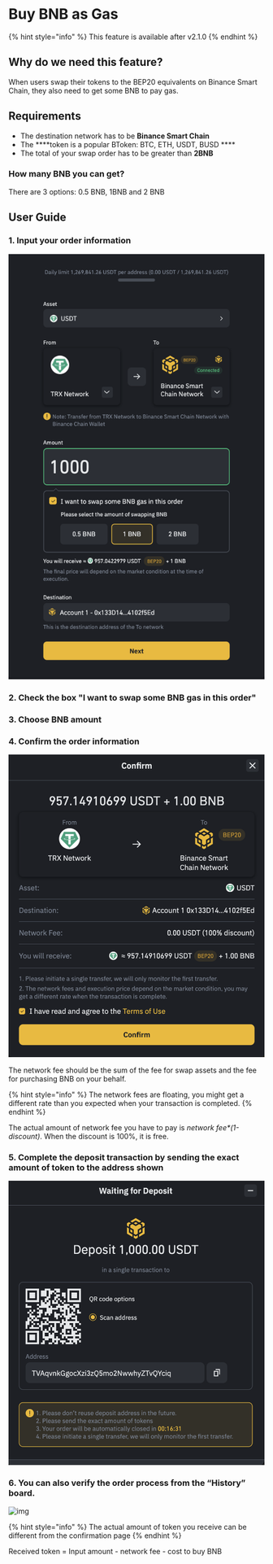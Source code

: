 # Buy BNB as Gas

{% hint style="info" %}
This feature is available after v2.1.0
{% endhint %}

## Why do we need this feature?

When users swap their tokens to the BEP20 equivalents on Binance Smart Chain, they also need to get some BNB to pay gas. 

## Requirements

* The destination network has to be **Binance Smart Chain**
* The ****token is a popular BToken: BTC, ETH, USDT, BUSD   ****
* The total of your swap order has to be greater than **2BNB**

### How many BNB you can get?

There are 3 options: 0.5 BNB, 1BNB and 2 BNB

## User Guide

### 1. Input your order information

![](../.gitbook/assets/image%20%281%29.png)



### 2. Check the box "I want to swap some BNB gas in this order"

### 3. Choose BNB amount

### 4. Confirm the order information

![](../.gitbook/assets/image%20%282%29.png)

The network fee should be the sum of the fee for swap assets and the fee for purchasing BNB on your behalf. 

{% hint style="info" %}
The network fees are floating, you might get a different rate than you expected when your transaction is completed.
{% endhint %}

The actual amount of network fee you have to pay is _network fee\*\(1-discount\)_. When the discount is 100%, it is free. 

### 5. Complete the deposit transaction by sending the exact amount of token to the address shown

![](../.gitbook/assets/image%20%283%29.png)



### 6. You can also verify the order process from the “History” board. 

![img](https://lh4.googleusercontent.com/74FfAjGt-NItSTjwNkBXFLTpLkkOGf7LGZ_ZyIpYusreWvvHilqFlgiL8Npl_gDAZfXOCcb60KfK_E3eZa4kE9V_AbiRTHN-L7MUmpEdhyg8K4jdrdJmyP-qn-iQ-8OliCXm_g-2)



{% hint style="info" %}
The actual amount of token you receive can be different from the confirmation page
{% endhint %}

Received token  = Input amount  - network fee - cost to buy BNB


